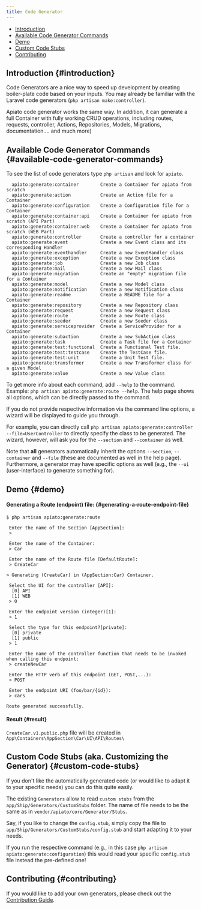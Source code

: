 ```yaml
---
title: Code Generator
---
```


- [Introduction](#introduction)
- [Available Code Generator Commands](#available-code-generator-commands)
- [Demo](#demo)
- [Custom Code Stubs](#custom-code-stubs)
- [Contributing](#contributing)

## Introduction {#introduction}

Code Generators are a nice way to speed up development by creating boiler-plate code based on your inputs. You may
already be familiar with the Laravel code generators (`php artisan make:controller`). 

Apiato code generator works the same way. In addition, it can generate a full Container with fully working CRUD operations, including routes, requests, controller, Actions, Repositories, Models, Migrations, documentation.... and much more)

## Available Code Generator Commands {#available-code-generator-commands}

To see the list of code generators type `php artisan` and look for `apiato`.

``` text
  apiato:generate:container        Create a Container for apiato from scratch
  apiato:generate:action           Create an Action file for a Container
  apiato:generate:configuration    Create a Configuration file for a Container
  apiato:generate:container:api    Create a Container for apiato from scratch (API Part)
  apiato:generate:container:web    Create a Container for apiato from scratch (WEB Part)
  apiato:generate:controller       Create a controller for a container
  apiato:generate:event            Create a new Event class and its corresponding Handler
  apiato:generate:eventhandler     Create a new EventHandler class
  apiato:generate:exception        Create a new Exception class
  apiato:generate:job              Create a new Job class
  apiato:generate:mail             Create a new Mail class
  apiato:generate:migration        Create an "empty" migration file for a Container
  apiato:generate:model            Create a new Model class
  apiato:generate:notification     Create a new Notification class
  apiato:generate:readme           Create a README file for a Container
  apiato:generate:repository       Create a new Repository class
  apiato:generate:request          Create a new Request class
  apiato:generate:route            Create a new Route class
  apiato:generate:seeder           Create a new Seeder class
  apiato:generate:serviceprovider  Create a ServiceProvider for a Container
  apiato:generate:subaction        Create a new SubAction class
  apiato:generate:task             Create a Task file for a Container
  apiato:generate:test:functional  Create a Functional Test file.
  apiato:generate:test:testcase    Create the TestCase file.
  apiato:generate:test:unit        Create a Unit Test file.
  apiato:generate:transformer      Create a new Transformer class for a given Model
  apiato:generate:value            Create a new Value class
```

To get more info about each command, add `--help` to the command. Example: `php artisan apiato:generate:route --help`. The help page shows all options, which can be directly passed to the command.

If you do not provide respective information via the command line options, a wizard will be displayed to guide you through.

For example, you can directly call `php artisan apiato:generate:controller --file=UserController` to directly specify the class
to be generated. The wizard, however, will ask you for the `--section` and `--container` as well.

Note that **all** generators automatically inherit the options `--section`, `--container` and `--file` (these are documented
as well in the help page). Furthermore, a generator may have specific options as well (e.g., the `--ui` (user-interface)
to generate something for).

## Demo {#demo}

#### Generating a Route (endpoint) file: {#generating-a-route-endpoint-file}
```text
$ php artisan apiato:generate:route

 Enter the name of the Section [AppSection]:
 >

 Enter the name of the Container:
 > Car

 Enter the name of the Route file [DefaultRoute]:
 > CreateCar

> Generating (CreateCar) in (AppSection:Car) Container.

 Select the UI for the controller [API]:
  [0] API
  [1] WEB
 > 0

 Enter the endpoint version (integer)[1]:
 > 1

 Select the type for this endpoint?[private]:
  [0] private
  [1] public
 > 1

 Enter the name of the controller function that needs to be invoked when calling this endpoint:
 > createNewCar

 Enter the HTTP verb of this endpoint (GET, POST,...):
 > POST

 Enter the endpoint URI (foo/bar/{id}):
 > cars

Route generated successfully.

```

#### Result {#result}

`CreateCar.v1.public.php` file will be created in `App\Containers\AppSection\Car\UI\API\Routes\`

## Custom Code Stubs (aka. Customizing the Generator) {#custom-code-stubs}

If you don't like the automatically generated code (or would like to adapt it to your specific needs) you can do this quite easily.

The existing `Generators` allow to read `custom stubs` from the `app/Ship/Generators/CustomStubs` folder. The name of 
file needs to be the same as in `vendor/apiato/core/Generator/Stubs`.

Say, if you like to change the `config.stub`, simply copy the file to `app/Ship/Generators/CustomStubs/config.stub` and 
start adapting it to your needs. 

If you run the respective command (e.g., in this case `php artisan apiato:generate:configuration`) 
this would read your specific `config.stub` file instead the pre-defined one!

## Contributing {#contributing}

If you would like to add your own generators, please check out the [Contribution Guide](../general/contribution-guide).
